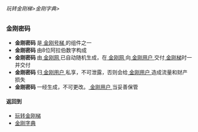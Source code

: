 ###### 玩转金刚梯>金刚字典>
### 金刚密码

- <strong>金刚密码 </strong>是[ 金刚号梯 ]()的组件之一
- <strong>金刚密码 </strong>由8位阿拉伯数字构成
- <strong>金刚密码 </strong>由[ 金刚网 ]()已自动随机生成，在[ 金刚网 ]()向[ 金刚用户 ]()交付[ 金刚梯]()时一并交付
- <strong>金刚密码 </strong>归[ 金刚用户 ]()私享，不可泄露，否则会给[ 金刚用户 ]()造成流量和财产损失
- <strong>金刚密码 </strong>一经生成，不可更改。[ 金刚用户 ]()当妥善保管


#### 返回到
- [玩转金刚梯](https://github.com/a2zitpro/web/blob/master/LadderFree/A.md)
- [金刚字典](https://github.com/a2zitpro/web/blob/master/LadderFree/kkDictionary/KKDictionary.md)



